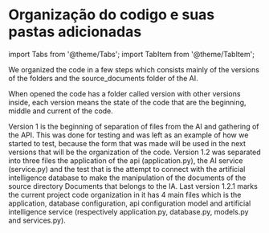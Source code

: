 # Organização do codigo e suas pastas adicionadas
import Tabs from '@theme/Tabs';
import TabItem from '@theme/TabItem';

We organized the code in a few steps which consists mainly of the versions of the folders and the source_documents folder of the AI.

When opened the code has a folder called version with other versions inside, each version means the state of the code that are the beginning, middle and current of the code.

<Tabs className="unique-tabs">
  <TabItem value="v1">Version 1 is the beginning of separation of files from the AI and gathering of the API. This was done for testing and was left as an example of how we started to test, because the form that was made will be used in the next versions that will be the organization of the code. </TabItem>
  <TabItem value="v1.2">Version 1.2 was separated into three files the application of the api (application.py), the AI service (service.py) and the test that is the attempt to connect with the artificial intelligence database to make the manipulation of the documents of the source directory Documents that belongs to the IA.</TabItem>
  <TabItem value="v1.2.1">Last version 1.2.1 marks the current project code organization in it has 4 main files which is the application, database configuration, api configuration model and artificial intelligence service (respectively application.py, database.py, models.py and services.py).</TabItem>
</Tabs>
